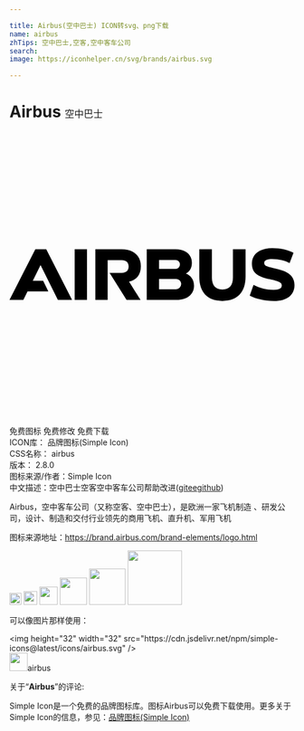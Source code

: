 ```yaml
---

title: Airbus(空中巴士) ICON转svg、png下载
name: airbus
zhTips: 空中巴士,空客,空中客车公司
search: 
image: https://iconhelper.cn/svg/brands/airbus.svg

---
```


# Airbus  <small style="font-size: 60%;font-weight: 100">空中巴士</small>

<div id="svg" class="svg-wrap">
<svg role="img" viewBox="0 0 24 24" xmlns="http://www.w3.org/2000/svg"><title>Airbus icon</title><path d="M11.062 11.296c0 .74-.389 1.161-.993 1.304-.007 0 .967 1.531.967 1.531h-1.18l-1.427-2.277h1.006c.435 0 .597-.24.597-.532 0-.285-.156-.532-.59-.532H8.266v3.341H7.228V9.869h2.206c1.096 0 1.628.616 1.628 1.427m-5.573 2.835h1.038V9.869H5.489v4.262zM2.174 9.869L0 14.131h1.168l.352-.714h1.75l-.435-.895h-.873l.646-1.311h.013l1.453 2.92h1.194L3.095 9.869h-.921zm12.678 2.05c.409.143.688.519.688 1.019 0 .72-.577 1.194-1.46 1.194h-2.524V9.869h2.427c.863 0 1.376.461 1.376 1.148-.001.428-.176.72-.507.902m-2.258-.396h1.382a.368.368 0 0 0 .376-.376.367.367 0 0 0-.37-.376h-1.388v.752zm1.414 1.713a.435.435 0 0 0 .448-.441c0-.247-.195-.428-.448-.428h-1.414v.869h1.414m4.808-.986c0 .647-.298 1.006-.889 1.006-.584 0-.882-.359-.882-1.006V9.869h-1.064v2.303c0 1.317.694 2.05 1.946 2.05s1.953-.733 1.953-2.05V9.869h-1.064v2.381zm3.834-.688c-.985-.24-1.2-.263-1.2-.545 0-.218.246-.324.662-.324.551 0 1.139.138 1.473.344l.331-.869c-.428-.227-1.058-.389-1.791-.389-1.097 0-1.713.545-1.713 1.278 0 .789.46 1.109 1.518 1.337.824.182.999.295.999.526 0 .251-.227.363-.675.363a3.565 3.565 0 0 1-1.706-.415l-.318.908c.513.273 1.278.448 2.05.448 1.077 0 1.719-.5 1.719-1.337.001-.673-.433-1.104-1.349-1.325"/></svg>
</div>
<detail full-name='airbus'></detail>

<div class="detail-page">
<p>
<span><span class="badge-success badge">免费图标</span> <span class="badge-success badge">免费修改</span>  <span class="badge-success badge">免费下载</span> </span>
<br/>
<span>
ICON库：
<span class="badge-secondary badge">品牌图标(Simple Icon)</span> 
</span>
<br/>
<span>
CSS名称：
<span class="badge-secondary badge">airbus</span> 
</span>

<br/>
<span>
版本：
<span class="badge-secondary badge">2.8.0</span> 
</span>
<br/>
<span>图标来源/作者：<span class="badge-light badge">Simple Icon</span></span> 
<br/>
<span class="zh-detail">中文描述：<span class="badge-primary badge">空中巴士</span><span class="badge-primary badge">空客</span><span class="badge-primary badge">空中客车公司</span><span class="help-link"><span>帮助改进</span>(<a href="https://gitee.com/liuwave/icon-helper/edit/master/json/brands/airbus.json" target="_blank" rel="noopener noreferrer">gitee</a><a href="https://github.com/liuwave/icon-helper/edit/master/json/brands/airbus.json" target="_blank" rel="noopener noreferrer">github</a></span>)</span><br/>
</p>
</div><div class="description description alert alert-light"><p>Airbus，空中客车公司（又称空客、空中巴士），是欧洲一家飞机制造 、研发公司，设计、制造和交付行业领先的商用飞机、直升机、军用飞机</p><p>图标来源地址：<a href="https://brand.airbus.com/brand-elements/logo.html" target="_blank" rel="noopener noreferrer">https://brand.airbus.com/brand-elements/logo.html</a></p></div>
<div class="alert alert-dark">
<img height="21" width="21" src="https://cdn.jsdelivr.net/npm/simple-icons@latest/icons/airbus.svg" />
<img height="24" width="24" src="https://cdn.jsdelivr.net/npm/simple-icons@latest/icons/airbus.svg" />
<img height="32" width="32" src="https://cdn.jsdelivr.net/npm/simple-icons@latest/icons/airbus.svg" />
<img height="48" width="48" src="https://cdn.jsdelivr.net/npm/simple-icons@latest/icons/airbus.svg" />
<img height="64" width="64" src="https://cdn.jsdelivr.net/npm/simple-icons@latest/icons/airbus.svg" />
<img height="96" width="96" src="https://cdn.jsdelivr.net/npm/simple-icons@latest/icons/airbus.svg" />

</div>
<div>
  <p>可以像图片那样使用：    
  </p>
  <div class="alert alert-primary" style="font-size: 14px">
    &lt;img height="32" width="32" src="https://cdn.jsdelivr.net/npm/simple-icons@latest/icons/airbus.svg" /&gt;
    <copy-btn content='<img height="32" width="32" src="https://cdn.jsdelivr.net/npm/simple-icons@latest/icons/airbus.svg" />'></copy-btn>
  </div>
  <div class="alert alert-secondary">
    <img height="32" width="32" src="https://cdn.jsdelivr.net/npm/simple-icons@latest/icons/airbus.svg" />airbus
    <copy-btn content="airbus" btn-title="复制图标名称"></copy-btn>
  </div>
</div>
<div class="icon-detail__container">
<p>关于“<b>Airbus</b>”的评论:</p>
</div>
<Vssue title="关于“Airbus”的评论" />
<div><p>Simple Icon是一个免费的品牌图标库。图标Airbus可以免费下载使用。更多关于  Simple Icon的信息，参见：<a target="_blank" href="https://iconhelper.cn/brands.html">品牌图标(Simple Icon)</a>
</p></div>
